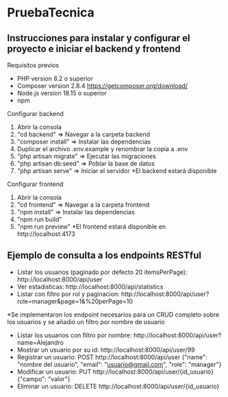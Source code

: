 # PruebaTecnica

## Instrucciones para instalar y configurar el proyecto e iniciar el backend y frontend

Requisitos previos

- PHP version 8.2 o superior
- Composer version 2.8.4 https://getcomposer.org/download/
- Node.js version 18.15 o superior
- npm

Configurar backend
 1. Abrir la consola
 2. "cd backend" => Navegar a la carpeta backend 
 3. "composer install" => Instalar las dependencias
 4. Duplicar el archivo .env.example y renombrar la copia a .env
 5. "php artisan migrate" => Ejecutar las migraciones
 6. "php artisan db:seed" => Poblar la base de datos
 7. "php artisan serve" => Iniciar el servidor
*El backend estará disponible

Configurar frontend
 1. Abrir la consola
 2. "cd frontend" => Navegar a la carpeta frontend
 3. "npm install" => Instalar las dependencias
 4. "npm run build" 
 5. "npm run preview" 
*El frontend estará disponible en http://localhost:4173

## Ejemplo de consulta a los endpoints RESTful
 - Listar los usuarios (paginado por defecto 20 itemsPerPage): http://localhost:8000/api/user
 - Ver estadisticas: http://localhost:8000/api/statistics
 - Listar con filtro por rol y paginacion: http://localhost:8000/api/user?role=manager&page=1&%20perPage=10
  
*Se implementaron los endpoint necesarios para un CRUD completo sobre los usuarios y se añadió un filtro por nombre de usuario
- Listar los usuarios con filtro por nombre: http://localhost:8000/api/user?name=Alejandro
- Mostrar un usuario por su id: http://localhost:8000/api/user/99
- Registrar un usuario: POST http://localhost:8000/api/user {"name": "nombre del usuario", "email": "usuario@gmail.com", "role": "manager"}
- Modificar un usuario: PUT http://localhost:8000/api/user/{id_usuario} {"campo": "valor"}
- Eliminar un usuario: DELETE http://localhost:8000/api/user/{id_usuario}

